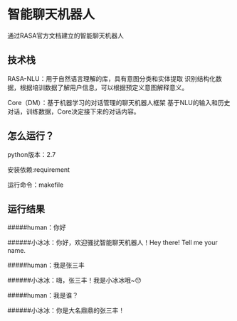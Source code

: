 ﻿# 智能聊天机器人

通过RASA官方文档建立的智能聊天机器人

## 技术栈
RASA-NLU：用于自然语言理解的库，具有意图分类和实体提取
        识别结构化数据，根据培训数据了解用户信息，可以根据预定义意图解释意义。

Core（DM）：基于机器学习的对话管理的聊天机器人框架
        基于NLU的输入和历史对话，训练数据，Core决定接下来的对话内容。

## 怎么运行？
python版本：2.7

安装依赖:requirement

运行命令：makefile

## 运行结果
#####human：你好

######小冰冰：你好，欢迎骚扰智能聊天机器人！Hey there! Tell me your name.

#####human：我是张三丰

######小冰冰：嗨，张三丰！我是小冰冰哦~😯

#####human：我是谁？

######小冰冰：你是大名鼎鼎的张三丰！

